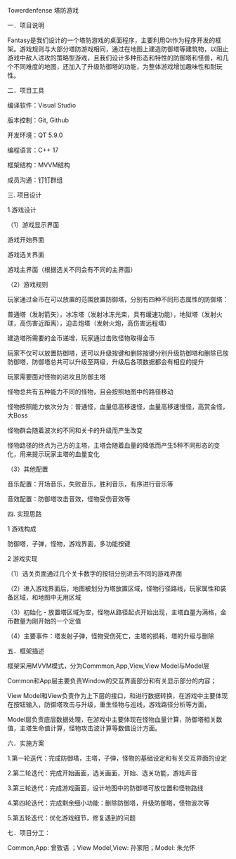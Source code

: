 Towerdenfense 塔防游戏 

一．项目说明 


  Fantasy是我们设计的一个塔防游戏的桌面程序，主要利用Qt作为程序开发的框架。游戏规则与大部分塔防游戏相同，通过在地图上建造防御塔等建筑物，以阻止游戏中敌人进攻的策略型游戏，且我们设计多种形态和特性的防御塔和怪兽，和几个不同难度的地图，还加入了升级防御塔的功能，为整体游戏增加趣味性和耐玩性。

二．项目工具 


编译软件：Visual Studio

版本控制：Git, Github

开发环境：QT 5.9.0 

编程语言：C++ 17 

框架结构：MVVM结构

成员沟通：钉钉群组


三. 项目设计


1.游戏设计


（1）游戏显示界面

游戏开始界面

游戏选关界面

游戏主界面（根据选关不同会有不同的主界面）


（2）游戏规则

玩家通过金币在可以放置的范围放置防御塔，分别有四种不同形态属性的防御塔：

普通塔（发射箭矢），冰冻塔（发射冰冻光束，具有缓速功能），地狱塔（发射火球，高伤害近距离），迫击炮塔（发射火炮，高伤害远程塔）

建造塔所需要的金币递增，玩家通过击败怪物取得金币

玩家不仅可以放置防御塔，还可以升级按键和删除按键分别升级防御塔和删除已放防御塔，防御塔总共可以升级至两级，升级后各项数据都会有相应的提升


玩家需要面对怪物的进攻且防御主塔

怪物总共有五种能力不同的怪物，且会按照地图中的路径移动

怪物按照能力依次分为：普通怪，血量低高移速怪，血量高移速慢怪，高赏金怪，大Boss

怪物群会随着波次的不同和关卡的升级而产生改变

怪物路径的终点为己方的主塔，主塔会随着血量的降低而产生5种不同形态的变化，用来提示玩家主塔的血量变化


（3）其他配置

音乐配置：开场音乐，失败音乐，胜利音乐，有序进行音乐等

音效配置：防御塔攻击音效，怪物受伤音效等


四. 实现思路


1 游戏构成

防御塔，子弹，怪物，游戏界面，多功能按键

2 游戏实现

（1）选关页面通过几个关卡数字的按钮分别进去不同的游戏界面

（2）进入游戏界面后，地图被划分为塔放置区域，怪物行径路线，玩家属性和装备区域，和地图中无用区域

（3）初始化 - 放置塔区域为空，怪物从路径起点开始出现，主塔血量为满格，金币数量为刚开始的一个定值

（4）主要事件：塔发射子弹，怪物受伤死亡，主塔的损耗，塔的升级与删除



五．框架描述 


框架采用MVVM模式，分为Commmon,App,View,View Model与Model层

Common和App层主要负责Window的交互界面部分和有关显示部分的内容；

View Model和View负责作为上下层的接口，和进行数据转换，在游戏中主要体现在按钮输入，防御塔攻击与升级，重生怪物与巡线，游戏路径分析等方面，

Model层负责底层数据处理，在游戏中主要体现在怪物血量计算，防御塔相关数值，主塔生命值计算，怪物攻击波计算等数值设计方面。


六．实施方案


1.第一轮迭代：完成防御塔，主塔，子弹，怪物的基础设定和有关交互界面的设定

2.第二轮迭代：完成开始画面，选关画面，开始、选关功能，游戏声音

3.第三轮迭代：完成游戏画面，设计地图中的防御塔可放位置和怪物路线 

4.第四轮迭代：完成剩余细小功能：删除防御塔，升级防御塔，怪物波次等 

5.第五轮迭代：优化游戏细节，修复遇到的问题



七．项目分工：

Common,App: 曾致语 ；View Model,View: 孙家阳；Model: 朱允怀
